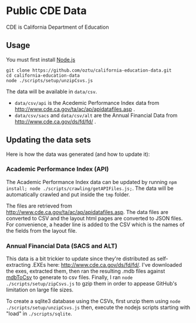 # Public CDE Data
CDE is California Department of Education

## Usage
You must first install [Node.js](http://nodejs.org/)

```
git clone https://github.com/oztu/california-education-data.git
cd california-education-data
node ./scripts/setup/unzipCsvs.js
```

The data will be available in `data/csv`. 
* `data/csv/api` is the Acedemic Performance Index data from http://www.cde.ca.gov/ta/ac/ap/apidatafiles.asp . 
* `data/csv/sacs` and `data/csv/alt` are the Annual Financial Data from http://www.cde.ca.gov/ds/fd/fd/ .

## Updating the data sets
Here is how the data was generated (and how to update it):

### Academic Performance Index (API)
The Academic Performance Index data can be updated by running `npm install; node ./scripts/crawling/getAPIFiles.js;`. The data will be automatically crawled and put inside the `tmp` folder.

The files are retrieved from http://www.cde.ca.gov/ta/ac/ap/apidatafiles.asp. The data files are converted to CSV and the layout html pages are converted to JSON files. For convenience, a header line is added to the CSV which is the names of the fields from the layout file.

### Annual Financial  Data (SACS and ALT)
This data is a bit trickier to update since they're distributed as self-extracting .EXEs here: http://www.cde.ca.gov/ds/fd/fd/. I've downloaded the exes, extracted them, then ran the resulting .mdb files against [mdbToCsv](https://github.com/oztu/mdbToCsv) to generate to csv files. Finally, I ran `node ./scripts/setup/zipCsvs.js` to gzip them in order to appease GitHub's limitation on large file sizes.

To create a sqlite3 database using the CSVs, first unzip them using `node ./scripts/setup/unzipCsvs.js` then, execute the nodejs scripts starting with "load" in `./scripts/sqlite`.